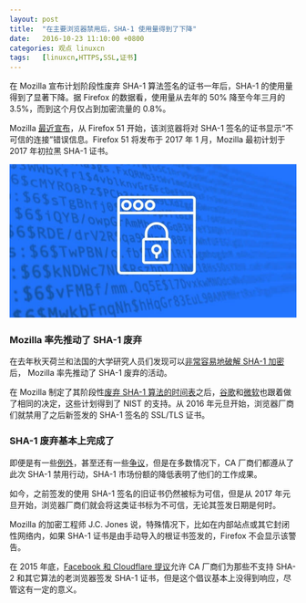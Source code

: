 ```yaml
---
layout: post
title:	"在主要浏览器禁用后，SHA-1 使用量得到了下降"
date:	2016-10-23 11:10:00 +0800 
categories:	观点 linuxcn 
tags:	[linuxcn,HTTPS,SSL,证书]
---
```



在 Mozilla 宣布计划阶段性废弃 SHA-1 算法签名的证书一年后，SHA-1 的使用量得到了显著下降。据 Firefox 的数据看，使用量从去年的 50% 降至今年三月的 3.5%，而到这个月仅占到加密流量的 0.8%。


Mozilla [最近宣布](https://blog.mozilla.org/security/2016/10/18/phasing-out-sha-1-on-the-public-web/)，从 Firefox 51 开始，该浏览器将对 SHA-1 签名的证书显示“不可信的连接”错误信息。Firefox 51 将发布于 2017 年 1 月，Mozilla 最初计划于 2017 年初拉黑 SHA-1 证书。


![](/Asserts/Images/album/201610/23/111037m0ctivixhxevxee4.jpg)


### Mozilla 率先推动了 SHA-1 废弃


在去年秋天荷兰和法国的大学研究人员们发现可以[非常容易地破解 SHA-1 加密](http://news.softpedia.com/news/sha1-algorithm-could-become-useless-by-the-end-of-the-year-494097.shtml)后， Mozilla 率先推动了 SHA-1 废弃的活动。


在 Mozilla 制定了其阶段性[废弃 SHA-1 算法的时间表](http://news.softpedia.com/news/mozilla-outlines-plan-to-phase-out-sha-1-certificates-as-1-million-sites-still-employ-them-495011.shtml)之后，[谷歌](http://news.softpedia.com/news/after-microsoft-and-mozilla-google-also-hurries-to-block-sha-1-certificates-497942.shtml)和[微软](http://news.softpedia.com/news/microsoft-moves-to-deprecate-sha-1-certificates-in-edge-and-internet-explorer-503597.shtml)也跟着做了相同的决定，这些计划得到了 NIST 的支持。从 2016 年元旦开始，浏览器厂商们就禁用了之后新签发的 SHA-1 签名的 SSL/TLS 证书。


### SHA-1 废弃基本上完成了


即便是有一些[例外](http://news.softpedia.com/news/mozilla-gives-a-security-pass-to-the-people-it-shouldn-t-500986.shtml)，甚至还有一些[争议](http://news.softpedia.com/news/chinese-https-provider-wosign-fires-ceo-after-back-dating-certificate-fiasco-509140.shtml)，但是在多数情况下，CA 厂商们都遵从了此次 SHA-1 禁用行动，SHA-1 市场份额的降低表明了他们的工作成果。


如今，之前签发的使用 SHA-1 签名的旧证书仍然被标为可信，但是从 2017 年元旦开始，浏览器厂商们就会将这类证书标为不可信，无论其签发日期是何时。


Mozilla 的加密工程师 J.C. Jones 说，特殊情况下，比如在内部站点或其它封闭性网络内，如果 SHA-1 证书是由手动导入的根证书签发的，Firefox 不会显示该警告。


在 2015 年底，[Facebook 和 Cloudflare 提议](/article-6721-1.html)允许 CA 厂商们为那些不支持 SHA-2 和其它算法的老浏览器签发 SHA-1 证书，但是这个倡议基本上没得到响应，尽管这有一定的意义。
